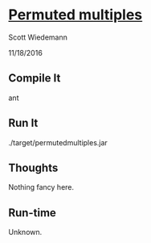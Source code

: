 # [Permuted multiples](http://projecteuler.net/problem=52)
Scott Wiedemann

11/18/2016

## Compile It
ant


## Run It
./target/permutedmultiples.jar

## Thoughts
Nothing fancy here.

## Run-time
Unknown.

